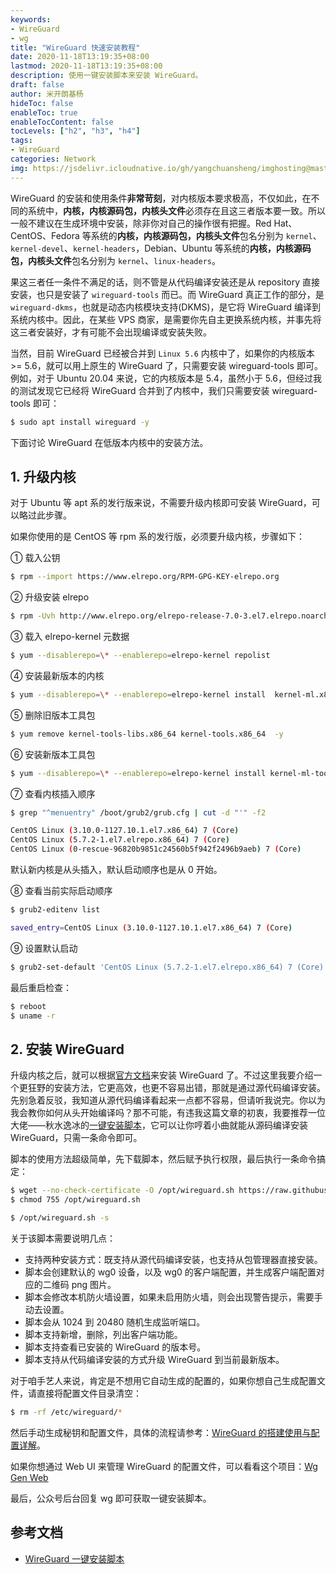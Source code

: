 ```yaml
---
keywords:
- WireGuard
- wg
title: "WireGuard 快速安装教程"
date: 2020-11-18T13:19:35+08:00
lastmod: 2020-11-18T13:19:35+08:00
description: 使用一键安装脚本来安装 WireGuard。
draft: false 
author: 米开朗基杨
hideToc: false
enableToc: true
enableTocContent: false
tocLevels: ["h2", "h3", "h4"]
tags:
- WireGuard
categories: Network
img: https://jsdelivr.icloudnative.io/gh/yangchuansheng/imghosting@master/img/20200704105149.png
---
```


WireGuard 的安装和使用条件**非常苛刻**，对内核版本要求极高，不仅如此，在不同的系统中，**内核，内核源码包，内核头文件**必须存在且这三者版本要一致。所以一般不建议在生成环境中安装，除非你对自己的操作很有把握。Red Hat、CentOS、Fedora 等系统的**内核，内核源码包，内核头文件**包名分别为 `kernel`、`kernel-devel`、`kernel-headers`，Debian、Ubuntu 等系统的**内核，内核源码包，内核头文件**包名分别为 `kernel`、`linux-headers`。

果这三者任一条件不满足的话，则不管是从代码编译安装还是从 repository 直接安装，也只是安装了 `wireguard-tools` 而已。而 WireGuard 真正工作的部分，是 `wireguard-dkms`，也就是动态内核模块支持(DKMS)，是它将 WireGuard 编译到系统内核中。因此，在某些 VPS 商家，是需要你先自主更换系统内核，并事先将这三者安装好，才有可能不会出现编译或安装失败。

当然，目前 WireGuard 已经被合并到 `Linux 5.6` 内核中了，如果你的内核版本 >= 5.6，就可以用上原生的 WireGuard 了，只需要安装 wireguard-tools 即可。例如，对于 Ubuntu 20.04 来说，它的内核版本是 5.4，虽然小于 5.6，但经过我的测试发现它已经将 WireGuard 合并到了内核中，我们只需要安装 wireguard-tools 即可：

```bash
$ sudo apt install wireguard -y
```

下面讨论 WireGuard 在低版本内核中的安装方法。

## 1. 升级内核

对于 Ubuntu 等 apt 系的发行版来说，不需要升级内核即可安装 WireGuard，可以略过此步骤。

如果你使用的是 CentOS 等 rpm 系的发行版，必须要升级内核，步骤如下：

① 载入公钥

```bash
$ rpm --import https://www.elrepo.org/RPM-GPG-KEY-elrepo.org
```

② 升级安装 elrepo

```bash
$ rpm -Uvh http://www.elrepo.org/elrepo-release-7.0-3.el7.elrepo.noarch.rpm
```

③ 载入 elrepo-kernel 元数据

```bash
$ yum --disablerepo=\* --enablerepo=elrepo-kernel repolist
```

④ 安装最新版本的内核

```bash
$ yum --disablerepo=\* --enablerepo=elrepo-kernel install  kernel-ml.x86_64  -y
```

⑤ 删除旧版本工具包

```bash
$ yum remove kernel-tools-libs.x86_64 kernel-tools.x86_64  -y
```

⑥ 安装新版本工具包

```bash
$ yum --disablerepo=\* --enablerepo=elrepo-kernel install kernel-ml-tools kernel-ml-devel kernel-ml-headers -y
```

⑦ 查看内核插入顺序

```bash
$ grep "^menuentry" /boot/grub2/grub.cfg | cut -d "'" -f2

CentOS Linux (3.10.0-1127.10.1.el7.x86_64) 7 (Core)
CentOS Linux (5.7.2-1.el7.elrepo.x86_64) 7 (Core)
CentOS Linux (0-rescue-96820b9851c24560b5f942f2496b9aeb) 7 (Core)
```

默认新内核是从头插入，默认启动顺序也是从 0 开始。

⑧ 查看当前实际启动顺序

```bash
$ grub2-editenv list

saved_entry=CentOS Linux (3.10.0-1127.10.1.el7.x86_64) 7 (Core)
```

⑨ 设置默认启动

```bash
$ grub2-set-default 'CentOS Linux (5.7.2-1.el7.elrepo.x86_64) 7 (Core)'
```

最后重启检查：

```bash
$ reboot
$ uname -r
```

## 2. 安装 WireGuard

升级内核之后，就可以根据[官方文档](https://www.wireguard.com/install/)来安装 WireGuard 了。不过这里我要介绍一个更狂野的安装方法，它更高效，也更不容易出错，那就是通过源代码编译安装。先别急着反驳，我知道从源代码编译看起来一点都不容易，但请听我说完。你以为我会教你如何从头开始编译吗？那不可能，有违我这篇文章的初衷，我要推荐一位大佬——秋水逸冰的[一键安装脚本](https://github.com/teddysun/across)，它可以让你哼着小曲就能从源码编译安装 WireGuard，只需一条命令即可。

脚本的使用方法超级简单，先下载脚本，然后赋予执行权限，最后执行一条命令搞定：

```bash
$ wget --no-check-certificate -O /opt/wireguard.sh https://raw.githubusercontent.com/teddysun/across/master/wireguard.sh
$ chmod 755 /opt/wireguard.sh

$ /opt/wireguard.sh -s
```

关于该脚本需要说明几点：

+ 支持两种安装方式：既支持从源代码编译安装，也支持从包管理器直接安装。
+ 脚本会创建默认的 wg0 设备，以及 wg0 的客户端配置，并生成客户端配置对应的二维码 png 图片。
+ 脚本会修改本机防火墙设置，如果未启用防火墙，则会出现警告提示，需要手动去设置。
+ 脚本会从 1024 到 20480 随机生成监听端口。
+ 脚本支持新增，删除，列出客户端功能。
+ 脚本支持查看已安装的 WireGuard 的版本号。
+ 脚本支持从代码编译安装的方式升级 WireGuard 到当前最新版本。

对于咱手艺人来说，肯定是不想用它自动生成的配置的，如果你想自己生成配置文件，请直接将配置文件目录清空：

```bash
$ rm -rf /etc/wireguard/*
```

然后手动生成秘钥和配置文件，具体的流程请参考：[WireGuard 的搭建使用与配置详解](https://icloudnative.io/posts/wireguard-docs-practice/)。

如果你想通过 Web UI 来管理 WireGuard 的配置文件，可以看看这个项目：[Wg Gen Web](https://github.com/vx3r/wg-gen-web)

最后，公众号后台回复 wg 即可获取一键安装脚本。

## 参考文档

+ [WireGuard 一键安装脚本](https://teddysun.com/554.html)